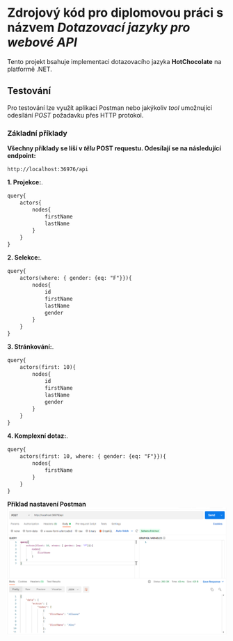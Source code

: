 # Zdrojový kód pro diplomovou práci s názvem *Dotazovací jazyky pro webové API*
Tento projekt bsahuje implementaci dotazovacího jazyka **HotChocolate** na platformě .NET.

## Testování
Pro testování lze využít aplikaci Postman nebo jakýkoliv *tool* umožnující odesílání *POST* požadavku přes HTTP protokol.
### Základní příklady
**Všechny příklady se líší v *tělu* POST requestu. Odesílají se na následující endpoint:**
```
http://localhost:36976/api
```

**1. Projekce:**.
```
query{
    actors{
        nodes{
            firstName
            lastName
        }
    }
}
```
**2. Selekce:**.
```
query{
    actors(where: { gender: {eq: "F"}}){
        nodes{
            id
            firstName
            lastName
            gender
        }
    }
}
```
**3. Stránkování:**.
```
query{
    actors(first: 10){
        nodes{
            id
            firstName
            lastName
            gender
        }
    }
}
```
**4. Komplexní dotaz:**.
```
query{
    actors(first: 10, where: { gender: {eq: "F"}}){
        nodes{
            firstName
        }
    }
}
```

**Příklad nastavení Postman**
![Příklad nastavení Postman](../Shared/HotChocolateInPostmanExample.png)
